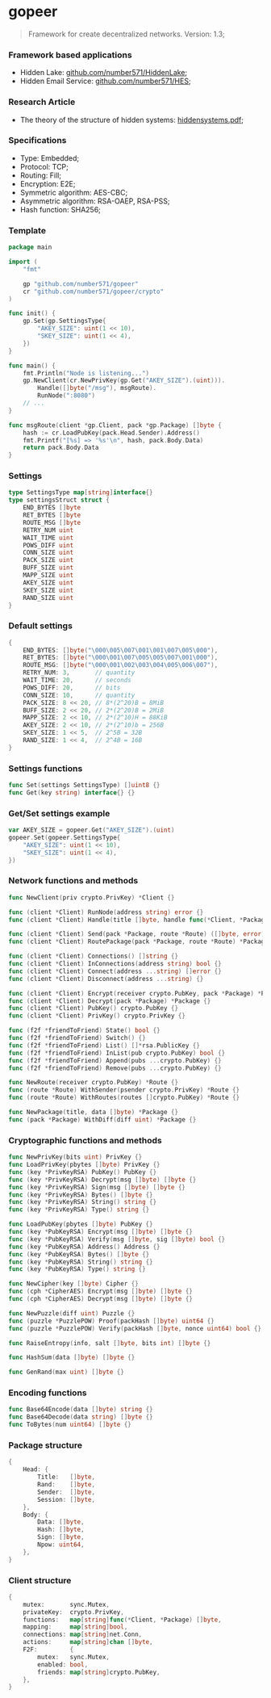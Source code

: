 # gopeer
> Framework for create decentralized networks. Version: 1.3;

### Framework based applications
* Hidden Lake: [github.com/number571/HiddenLake](https://github.com/number571/HiddenLake "HL");
* Hidden Email Service: [github.com/number571/HES](https://github.com/number571/HES "HES");

### Research Article
* The theory of the structure of hidden systems: [hiddensystems.pdf](https://github.com/Number571/gopeer/blob/master/hiddensystems.pdf "TSHS");

### Specifications
* Type: Embedded;
* Protocol: TCP;
* Routing: Fill;
* Encryption: E2E;
* Symmetric algorithm: AES-CBC;
* Asymmetric algorithm: RSA-OAEP, RSA-PSS;
* Hash function: SHA256;

### Template
```go
package main

import (
	"fmt"

	gp "github.com/number571/gopeer"
	cr "github.com/number571/gopeer/crypto"
)

func init() {
	gp.Set(gp.SettingsType{
		"AKEY_SIZE": uint(1 << 10),
		"SKEY_SIZE": uint(1 << 4),
	})
}

func main() {
	fmt.Println("Node is listening...")
	gp.NewClient(cr.NewPrivKey(gp.Get("AKEY_SIZE").(uint))).
		Handle([]byte("/msg"), msgRoute).
		RunNode(":8080")
	// ...
}

func msgRoute(client *gp.Client, pack *gp.Package) []byte {
	hash := cr.LoadPubKey(pack.Head.Sender).Address()
	fmt.Printf("[%s] => '%s'\n", hash, pack.Body.Data)
	return pack.Body.Data
}
```

### Settings
```go
type SettingsType map[string]interface{}
type settingsStruct struct {
	END_BYTES []byte
	RET_BYTES []byte
	ROUTE_MSG []byte
	RETRY_NUM uint
	WAIT_TIME uint
	POWS_DIFF uint
	CONN_SIZE uint
	PACK_SIZE uint
	BUFF_SIZE uint
	MAPP_SIZE uint
	AKEY_SIZE uint
	SKEY_SIZE uint
	RAND_SIZE uint
}
```

### Default settings
```go
{
	END_BYTES: []byte("\000\005\007\001\001\007\005\000"),
	RET_BYTES: []byte("\000\001\007\005\005\007\001\000"),
	ROUTE_MSG: []byte("\000\001\002\003\004\005\006\007"),
	RETRY_NUM: 3,       // quantity
	WAIT_TIME: 20,      // seconds
	POWS_DIFF: 20,      // bits
	CONN_SIZE: 10,      // quantity
	PACK_SIZE: 8 << 20, // 8*(2^20)B = 8MiB
	BUFF_SIZE: 2 << 20, // 2*(2^20)B = 2MiB
	MAPP_SIZE: 2 << 10, // 2*(2^10)H = 88KiB
	AKEY_SIZE: 2 << 10, // 2*(2^10)b = 256B
	SKEY_SIZE: 1 << 5,  // 2^5B = 32B
	RAND_SIZE: 1 << 4,  // 2^4B = 16B
}
```

### Settings functions
```go
func Set(settings SettingsType) []uint8 {}
func Get(key string) interface{} {}
```

### Get/Set settings example
```go
var AKEY_SIZE = gopeer.Get("AKEY_SIZE").(uint)
gopeer.Set(gopeer.SettingsType{
	"AKEY_SIZE": uint(1 << 10),
	"SKEY_SIZE": uint(1 << 4),
})
```

### Network functions and methods
```go
func NewClient(priv crypto.PrivKey) *Client {}

func (client *Client) RunNode(address string) error {}
func (client *Client) Handle(title []byte, handle func(*Client, *Package) []byte) *Client {}

func (client *Client) Send(pack *Package, route *Route) ([]byte, error) {}
func (client *Client) RoutePackage(pack *Package, route *Route) *Package {}

func (client *Client) Connections() []string {}
func (client *Client) InConnections(address string) bool {}
func (client *Client) Connect(address ...string) []error {}
func (client *Client) Disconnect(address ...string) {}

func (client *Client) Encrypt(receiver crypto.PubKey, pack *Package) *Package {}
func (client *Client) Decrypt(pack *Package) *Package {}
func (client *Client) PubKey() crypto.PubKey {}
func (client *Client) PrivKey() crypto.PrivKey {}

func (f2f *friendToFriend) State() bool {}
func (f2f *friendToFriend) Switch() {}
func (f2f *friendToFriend) List() []*rsa.PublicKey {}
func (f2f *friendToFriend) InList(pub crypto.PubKey) bool {}
func (f2f *friendToFriend) Append(pubs ...crypto.PubKey) {}
func (f2f *friendToFriend) Remove(pubs ...crypto.PubKey) {}

func NewRoute(receiver crypto.PubKey) *Route {}
func (route *Route) WithSender(psender crypto.PrivKey) *Route {}
func (route *Route) WithRoutes(routes []crypto.PubKey) *Route {}

func NewPackage(title, data []byte) *Package {}
func (pack *Package) WithDiff(diff uint) *Package {}
```

### Cryptographic functions and methods
```go
func NewPrivKey(bits uint) PrivKey {}
func LoadPrivKey(pbytes []byte) PrivKey {}
func (key *PrivKeyRSA) PubKey() PubKey {}
func (key *PrivKeyRSA) Decrypt(msg []byte) []byte {}
func (key *PrivKeyRSA) Sign(msg []byte) []byte {}
func (key *PrivKeyRSA) Bytes() []byte {}
func (key *PrivKeyRSA) String() string {}
func (key *PrivKeyRSA) Type() string {}

func LoadPubKey(pbytes []byte) PubKey {}
func (key *PubKeyRSA) Encrypt(msg []byte) []byte {}
func (key *PubKeyRSA) Verify(msg []byte, sig []byte) bool {}
func (key *PubKeyRSA) Address() Address {}
func (key *PubKeyRSA) Bytes() []byte {}
func (key *PubKeyRSA) String() string {}
func (key *PubKeyRSA) Type() string {}

func NewCipher(key []byte) Cipher {}
func (cph *CipherAES) Encrypt(msg []byte) []byte {}
func (cph *CipherAES) Decrypt(msg []byte) []byte {}

func NewPuzzle(diff uint) Puzzle {}
func (puzzle *PuzzlePOW) Proof(packHash []byte) uint64 {}
func (puzzle *PuzzlePOW) Verify(packHash []byte, nonce uint64) bool {}

func RaiseEntropy(info, salt []byte, bits int) []byte {}

func HashSum(data []byte) []byte {}

func GenRand(max uint) []byte {}
```

### Encoding functions
```go
func Base64Encode(data []byte) string {}
func Base64Decode(data string) []byte {}
func ToBytes(num uint64) []byte {}
```

### Package structure
```go
{
	Head: {
		Title:   []byte,
		Rand:    []byte,
		Sender:  []byte,
		Session: []byte,
	},
	Body: {
		Data: []byte,
		Hash: []byte,
		Sign: []byte,
		Npow: uint64,
	},
}
```

### Client structure
```go
{
	mutex:       sync.Mutex,
	privateKey:  crypto.PrivKey,
	functions:   map[string]func(*Client, *Package) []byte,
	mapping:     map[string]bool,
	connections: map[string]net.Conn,
	actions:     map[string]chan []byte,
	F2F:         {
		mutex:   sync.Mutex,
		enabled: bool,
		friends: map[string]crypto.PubKey,
	},
}
```
